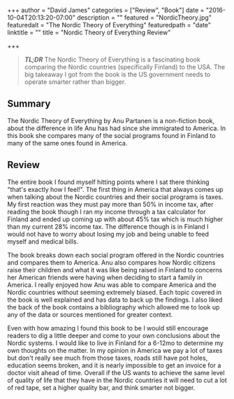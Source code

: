+++
author = "David James"
categories = ["Review", "Book"]
date = "2016-10-04T20:13:20-07:00"
description = ""
featured = "NordicTheory.jpg"
featuredalt = "The Nordic Theory of Everything"
featuredpath = "date"
linktitle = ""
title = "Nordic Theory of Everything Review"

+++

> ***TL;DR*** The Nordic Theory of Everything is a fascinating book comparing the Nordic countries (specifically Finland) to the USA.  The big takeaway I got from the book is the US government needs to operate smarter rather than bigger.

## Summary 
The Nordic Theory of Everything by Anu Partanen is a non-fiction book, about the difference in life Anu has had since she immigrated to America.  In this book she compares many of the social programs found in Finland to many of the same ones found in America.

## Review
The entire book I found myself hitting points where I sat there thinking "that's exactly how I feel!".  The first thing in America that always comes up when talking about the Nordic countries and their social programs is taxes.  My first reaction was they must pay more than 50% in income tax, after reading the book though I ran my income through a tax calculator for Finland and ended up coming up with about 45% tax which is much higher than my current 28% income tax.  The difference though is in Finland I would not have to worry about losing my job and being unable to feed myself and medical bills.

The book breaks down each social program offered in the Nordic countries and compares them to America.  Anu also compares how Nordic citizens raise their children and what it was like being raised in Finland to concerns her American friends were having when deciding to start a family in America.  I really enjoyed how Anu was able to compare America and the Nordic countries without seeming extremely biased.  Each topic covered in the book is well explained and has data to back up the findings. I also liked the back of the book contains a bibliography which allowed me to look up any of the data or sources mentioned for greater context. 

Even with how amazing I found this book to be I would still encourage readers to dig a little deeper and come to your own conclusions about the Nordic systems.  I would like to live in Finland for a 6-12mo to determine my own thoughts on the matter.  In my opinion in America we pay a lot of taxes but don't really see much from those taxes, roads still have pot holes, education seems broken, and it is nearly impossible to get an invoice for a doctor visit ahead of time.  Overall if the US wants to achieve the same level of quality of life that they have in the Nordic countries it will need to cut a lot of red tape, set a higher quality bar, and think smarter not bigger.